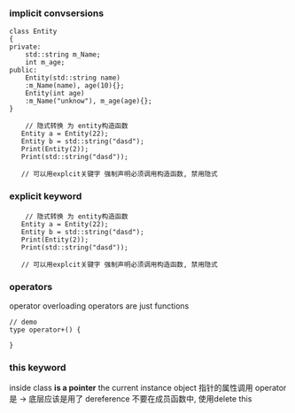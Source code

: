 ### implicit convsersions
```
class Entity
{
private:
    std::string m_Name;
    int m_age;    
public:
    Entity(std::string name)
    :m_Name(name), age(10){};
    Entity(int age)
    :m_Name("unknow"), m_age(age){};
}

    // 隐式转换 为 entity构造函数
   Entity a = Entity(22);
   Entity b = std::string("dasd");
   Print(Entity(2));
   Print(std::string("dasd"));

   // 可以用explcit关键字 强制声明必须调用构造函数, 禁用隐式
```


### explicit keyword
```
    // 隐式转换 为 entity构造函数
   Entity a = Entity(22);
   Entity b = std::string("dasd");
   Print(Entity(2));
   Print(std::string("dasd"));

   // 可以用explcit关键字 强制声明必须调用构造函数, 禁用隐式
```

### operators
operator overloading
operators are just functions


```
// demo
type operator+() {

}

```

### this keyword
inside class
**is a pointer** the current instance object
指针的属性调用 operator 是 -> 底层应该是用了 dereference
不要在成员函数中, 使用delete this


